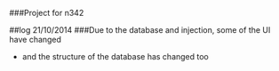 ###Project for n342

##log
	21/10/2014
###Due to the database and injection, some of the UI have changed
- and the structure of the database has changed too
